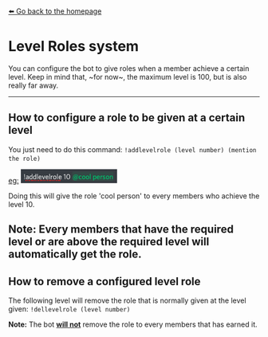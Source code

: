 [⬅️ Go back to the homepage](index.html)

# Level Roles system
You can configure the bot to give roles when a member achieve a certain level.
Keep in mind that, ~for now~, the maximum level is 100, but is also really far away.

---
## How to configure a role to be given at a certain level
You just need to do this command:
`!addlevelrole (level number) (mention the role)`

<u>eg:</u>
![](assets/addlevelrole.png)

Doing this will give the role 'cool person' to every members who achieve the level 10.

**Note:** Every members that have the required level or are above the required level will automatically get the role.
---
## How to remove a configured level role
The following level will remove the role that is normally given at the level given:
`!dellevelrole (level number)`

**Note:** The bot <u>**will not**</u> remove the role to every members that has earned it.